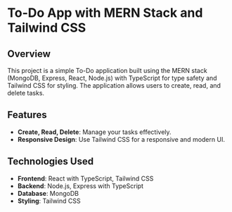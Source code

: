# To-Do App with MERN Stack and Tailwind CSS

## Overview

This project is a simple To-Do application built using the MERN stack (MongoDB, Express, React, Node.js) with TypeScript for type safety and Tailwind CSS for styling. The application allows users to create, read, and delete tasks.

## Features

- **Create, Read, Delete**: Manage your tasks effectively.
- **Responsive Design**: Use Tailwind CSS for a responsive and modern UI.

## Technologies Used

- **Frontend**: React with TypeScript, Tailwind CSS
- **Backend**: Node.js, Express with TypeScript
- **Database**: MongoDB
- **Styling**: Tailwind CSS
